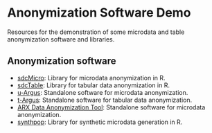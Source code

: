 # Anonymization Software Demo

Resources for the demonstration of some microdata and table anonymization software and libraries.
 
## Anonymization software
- [sdcMicro](https://cran.r-project.org/web/packages/sdcMicro/index.html): Library for microdata anonymization in R.
- [sdcTable](https://cran.r-project.org/web/packages/sdcTable/index.html): Library for tabular data anonymization in R.
- [u-Argus](https://research.cbs.nl/casc/mu.htm): Standalone software for microdata anonymization.
- [t-Argus](https://research.cbs.nl/casc/tau.htm): Standalone software for tabular data anonymization.
- [ARX Data Anonymization Tool](https://arx.deidentifier.org/): Standalone software for microdata anonymization.
- [synthpop](https://cran.r-project.org/web/packages/synthpop/index.html): Library for synthetic microdata generation in R.
